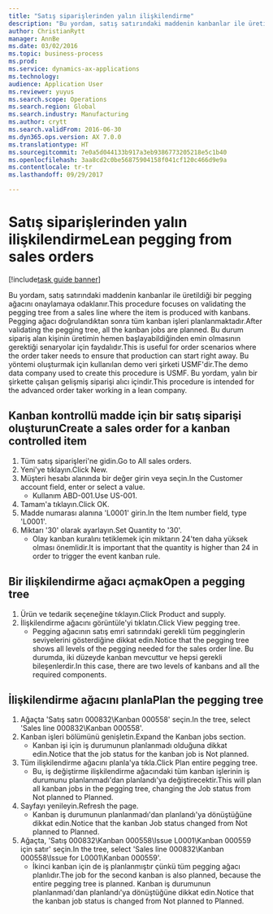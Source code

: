 ```yaml
--- 
title: "Satış siparişlerinden yalın ilişkilendirme"
description: "Bu yordam, satış satırındaki maddenin kanbanlar ile üretildiği bir pegging ağacını onaylamaya odaklanır."
author: ChristianRytt
manager: AnnBe
ms.date: 03/02/2016
ms.topic: business-process
ms.prod: 
ms.service: dynamics-ax-applications
ms.technology: 
audience: Application User
ms.reviewer: yuyus
ms.search.scope: Operations
ms.search.region: Global
ms.search.industry: Manufacturing
ms.author: crytt
ms.search.validFrom: 2016-06-30
ms.dyn365.ops.version: AX 7.0.0
ms.translationtype: HT
ms.sourcegitcommit: 7e0a5d044133b917a3eb9386773205218e5c1b40
ms.openlocfilehash: 3aa8cd2c0be56875904158f041cf120c466d9e9a
ms.contentlocale: tr-tr
ms.lasthandoff: 09/29/2017

---
```

# <a name="lean-pegging-from-sales-orders"></a><span data-ttu-id="28cee-103">Satış siparişlerinden yalın ilişkilendirme</span><span class="sxs-lookup"><span data-stu-id="28cee-103">Lean pegging from sales orders</span></span>

[!include[task guide banner](../../includes/task-guide-banner.md)]

<span data-ttu-id="28cee-104">Bu yordam, satış satırındaki maddenin kanbanlar ile üretildiği bir pegging ağacını onaylamaya odaklanır.</span><span class="sxs-lookup"><span data-stu-id="28cee-104">This procedure focuses on validating the pegging tree from a sales line where the item is produced with kanbans.</span></span> <span data-ttu-id="28cee-105">Pegging ağacı doğrulandıktan sonra tüm kanban işleri planlanmaktadır.</span><span class="sxs-lookup"><span data-stu-id="28cee-105">After validating the pegging tree, all the kanban jobs are planned.</span></span> <span data-ttu-id="28cee-106">Bu durum sipariş alan kişinin üretimin hemen başlayabildiğinden emin olmasının gerektiği senaryolar için faydalıdır.</span><span class="sxs-lookup"><span data-stu-id="28cee-106">This is useful for order scenarios where the order taker needs to ensure that production can start right away.</span></span> <span data-ttu-id="28cee-107">Bu yöntemi oluşturmak için kullanılan demo veri şirketi USMF'dir.</span><span class="sxs-lookup"><span data-stu-id="28cee-107">The demo data company used to create this procedure is USMF.</span></span> <span data-ttu-id="28cee-108">Bu yordam, yalın bir şirkette çalışan gelişmiş siparişi alıcı içindir.</span><span class="sxs-lookup"><span data-stu-id="28cee-108">This procedure is intended for the advanced order taker working in a lean company.</span></span>


## <a name="create-a-sales-order-for-a-kanban-controlled-item"></a><span data-ttu-id="28cee-109">Kanban kontrollü madde için bir satış siparişi oluşturun</span><span class="sxs-lookup"><span data-stu-id="28cee-109">Create a sales order for a kanban controlled item</span></span>
1. <span data-ttu-id="28cee-110">Tüm satış siparişleri'ne gidin.</span><span class="sxs-lookup"><span data-stu-id="28cee-110">Go to All sales orders.</span></span>
2. <span data-ttu-id="28cee-111">Yeni'ye tıklayın.</span><span class="sxs-lookup"><span data-stu-id="28cee-111">Click New.</span></span>
3. <span data-ttu-id="28cee-112">Müşteri hesabı alanında bir değer girin veya seçin.</span><span class="sxs-lookup"><span data-stu-id="28cee-112">In the Customer account field, enter or select a value.</span></span>
    * <span data-ttu-id="28cee-113">Kullanım ABD-001.</span><span class="sxs-lookup"><span data-stu-id="28cee-113">Use US-001.</span></span>  
4. <span data-ttu-id="28cee-114">Tamam'a tıklayın.</span><span class="sxs-lookup"><span data-stu-id="28cee-114">Click OK.</span></span>
5. <span data-ttu-id="28cee-115">Madde numarası alanına 'L0001' girin.</span><span class="sxs-lookup"><span data-stu-id="28cee-115">In the Item number field, type 'L0001'.</span></span>
6. <span data-ttu-id="28cee-116">Miktarı '30' olarak ayarlayın.</span><span class="sxs-lookup"><span data-stu-id="28cee-116">Set Quantity to '30'.</span></span>
    * <span data-ttu-id="28cee-117">Olay kanban kuralını tetiklemek için miktarın 24'ten daha yüksek olması önemlidir.</span><span class="sxs-lookup"><span data-stu-id="28cee-117">It is important that the quantity is higher than 24 in order to trigger the event kanban rule.</span></span>  

## <a name="open-a-pegging-tree"></a><span data-ttu-id="28cee-118">Bir ilişkilendirme ağacı açmak</span><span class="sxs-lookup"><span data-stu-id="28cee-118">Open a pegging tree</span></span> 
1. <span data-ttu-id="28cee-119">Ürün ve tedarik seçeneğine tıklayın.</span><span class="sxs-lookup"><span data-stu-id="28cee-119">Click Product and supply.</span></span>
2. <span data-ttu-id="28cee-120">İlişkilendirme ağacını görüntüle'yi tıklatın.</span><span class="sxs-lookup"><span data-stu-id="28cee-120">Click View pegging tree.</span></span>
    * <span data-ttu-id="28cee-121">Pegging ağacının satış emri satırındaki gerekli tüm pegginglerin seviyelerini gösterdiğine dikkat edin.</span><span class="sxs-lookup"><span data-stu-id="28cee-121">Notice that the pegging tree shows all levels of the pegging needed for the sales order line.</span></span> <span data-ttu-id="28cee-122">Bu durumda, iki düzeyde kanban mevcuttur ve hepsi gerekli bileşenlerdir.</span><span class="sxs-lookup"><span data-stu-id="28cee-122">In this case, there are two levels of kanbans and all the required components.</span></span>  

## <a name="plan-the-pegging-tree"></a><span data-ttu-id="28cee-123">İlişkilendirme ağacını planla</span><span class="sxs-lookup"><span data-stu-id="28cee-123">Plan the pegging tree</span></span>
1. <span data-ttu-id="28cee-124">Ağaçta 'Satış satırı 000832\Kanban 000558' seçin.</span><span class="sxs-lookup"><span data-stu-id="28cee-124">In the tree, select 'Sales line 000832\Kanban 000558'.</span></span>
2. <span data-ttu-id="28cee-125">Kanban işleri bölümünü genişletin.</span><span class="sxs-lookup"><span data-stu-id="28cee-125">Expand the Kanban jobs section.</span></span>
    * <span data-ttu-id="28cee-126">Kanban işi için iş durumunun planlanmadı olduğuna dikkat edin.</span><span class="sxs-lookup"><span data-stu-id="28cee-126">Notice that the job status for the kanban job is Not planned.</span></span>  
3. <span data-ttu-id="28cee-127">Tüm ilişkilendirme ağacını planla'ya tıkla.</span><span class="sxs-lookup"><span data-stu-id="28cee-127">Click Plan entire pegging tree.</span></span>
    * <span data-ttu-id="28cee-128">Bu, iş değiştirme ilişkilendirme ağacındaki tüm kanban işlerinin iş durumunu planlanmadı'dan planlandı'ya değiştirecektir.</span><span class="sxs-lookup"><span data-stu-id="28cee-128">This will plan all kanban jobs in the pegging tree, changing the Job status from Not planned to Planned.</span></span>  
4. <span data-ttu-id="28cee-129">Sayfayı yenileyin.</span><span class="sxs-lookup"><span data-stu-id="28cee-129">Refresh the page.</span></span>
    * <span data-ttu-id="28cee-130">Kanban iş durumunun planlanmadı'dan planlandı'ya dönüştüğüne dikkat edin.</span><span class="sxs-lookup"><span data-stu-id="28cee-130">Notice that the kanban Job status changed from Not planned to Planned.</span></span>  
5. <span data-ttu-id="28cee-131">Ağaçta, 'Satış 000832\Kanban 000558\Issue L0001\Kanban 000559 için satır' seçin.</span><span class="sxs-lookup"><span data-stu-id="28cee-131">In the tree, select 'Sales line 000832\Kanban 000558\Issue for L0001\Kanban 000559'.</span></span>
    * <span data-ttu-id="28cee-132">İkinci kanban için de iş planlanmıştır çünkü tüm pegging ağacı planlıdır.</span><span class="sxs-lookup"><span data-stu-id="28cee-132">The job for the second kanban is also planned, because the entire pegging tree is planned.</span></span> <span data-ttu-id="28cee-133">Kanban iş durumunun planlanmadı'dan planlandı'ya dönüştüğüne dikkat edin.</span><span class="sxs-lookup"><span data-stu-id="28cee-133">Notice that the kanban job status is changed from Not planned to Planned.</span></span>  


